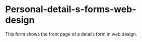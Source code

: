 # Personal-detail-s-forms-web-design
This  form shows the front page of a details form in web design.
